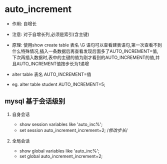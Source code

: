 # auto_increment
- 作用: 自增长
- 注意: 对于自增长列,必须是索引(含主键)

- 原理: 使用show create table 表名 \G 语句可以查看建表语句,第一次查看不到什么特殊情况,插入一条数据后再查看发现后面多了AUTO_INCREMENT=值,下次再插入数据时,表中的主键的值为刚才看到的AUTO_INCREMENT的值,并且AUTO_INCREMENT值按步长为1递增
- alter table 表名 AUTO_INCREMENT=值
- eg. alter table student AUTO_INCREMENT=5;

mysql 基于会话级别
- 
1. 自身会话
	- show session variables like 'auto_inc%';
	- set session auto_increment_increment=2; /*修改步长*/

2. 全局会话
	- show global variables like 'auto_inc%';
	- set global auto_increment_increment=2;
	